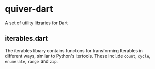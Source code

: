 quiver-dart
===========

A set of utility libraries for Dart

## iterables.dart

The iterables library contains functions for transforming Iterables in different
ways, similar to Python's itertools. These include `count`, `cycle`,
`enumerate`, `range`, and `zip`.

